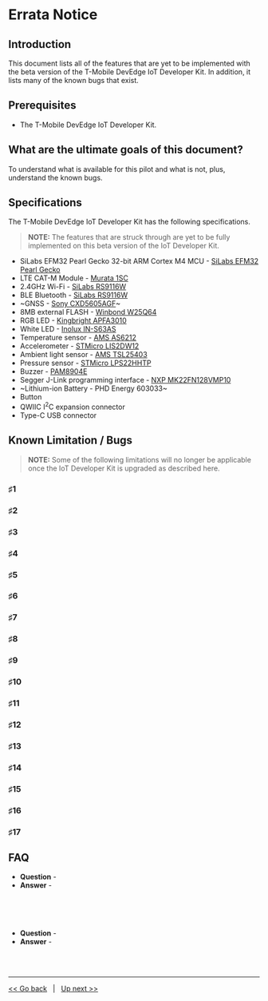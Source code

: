 # Errata Notice

## Introduction
This document lists all of the features that are yet to be implemented with the beta version of the T-Mobile DevEdge IoT Developer Kit.  In addition, it lists many of the known bugs that exist. 

## Prerequisites
- The T-Mobile DevEdge IoT Developer Kit. 

## What are the ultimate goals of this document?
To understand what is available for this pilot and what is not, plus, understand the known bugs. 

## Specifications
The T-Mobile DevEdge IoT Developer Kit has the following specifications.

> **NOTE:** The features that are struck through are yet to be fully implemented on this beta version of the IoT Developer Kit.

- SiLabs EFM32 Pearl Gecko 32-bit ARM Cortex M4 MCU - [SiLabs EFM32 Pearl Gecko](https://www.silabs.com/mcu/32-bit-microcontrollers/efm32-pearl-gecko)
- LTE CAT-M Module - [Murata 1SC](https://www.t-mobile.com/content/dam/tfb/pdf/tfb-iot/LBADXX01SC_Data_Sheet_v1.7.pdf)
- 2.4GHz Wi-Fi - [SiLabs RS9116W](https://www.silabs.com/wireless/wi-fi/rs9116-wi-fi-ncp-modules/device.rs9116w-sb00-aa0)
- BLE Bluetooth - [SiLabs RS9116W](https://www.silabs.com/wireless/wi-fi/rs9116-wi-fi-ncp-modules/device.rs9116w-sb00-aa0)
- ~GNSS - [Sony CXD5605AGF](https://www.sony-semicon.co.jp/e/products/lsi/gps/product.html)~
- 8MB external FLASH - [Winbond W25Q64](https://www.winbond.com/resource-files/w25q64fv%20revq%2006142016.pdf)
- RGB LED - [Kingbright APFA3010](https://www.kingbrightusa.com/images/catalog/SPEC/APFA3010LSEEZGKQBKC.pdf)
- White LED - [Inolux IN-S63AS](https://www.inolux-corp.com/datasheet/SMDLED/Mono%20Color%20Side%20View/IN-S63AS%20Series_V1.0.pdf)
- Temperature sensor - [AMS AS6212](https://ams.com/en/as621x)
- Accelerometer - [STMicro LIS2DW12](https://www.st.com/resource/en/datasheet/lis2dw12.pdf)
- Ambient light sensor - [AMS TSL25403](https://ams.com/documents/20143/36005/TSL2540_DS000564_4-00.pdf/39728ac4-098c-9eca-b5ca-61d9c6f3a588)
- Pressure sensor - [STMicro LPS22HHTP](https://www.st.com/resource/en/datasheet/lps22hh.pdf)
- Buzzer - [PAM8904E](https://www.diodes.com/assets/Datasheets/PAM8904E.pdf)
- Segger J-Link programming interface - [NXP MK22FN128VMP10](https://www.nxp.com/part/MK22FN128VMP10#/)
- ~Lithium-ion Battery - PHD Energy 603033~
- Button
- QWIIC I<sup>2</sup>C expansion connector
- Type-C USB connector

## Known Limitation / Bugs 

> **NOTE:** Some of the following limitations will no longer be applicable once the IoT Developer Kit is upgraded as described here.

### &#9839;1

### &#9839;2

### &#9839;3

### &#9839;4

### &#9839;5

### &#9839;6

### &#9839;7

### &#9839;8

### &#9839;9

### &#9839;10

### &#9839;11

### &#9839;12

### &#9839;13

### &#9839;14

### &#9839;15

### &#9839;16

### &#9839;17

## FAQ

- **Question** -
- **Answer** - 

<br><br><br>

- **Question** -
- **Answer** - 

<br><br>
***
[<< Go back](13-FAQ.md) &nbsp; | &nbsp; [Up next >>](15-Release-Notes.md)
